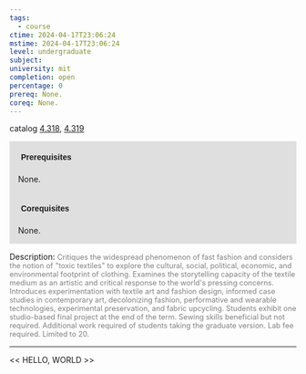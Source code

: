 ```yaml
---
tags:
  - course
ctime: 2024-04-17T23:06:24
mstime: 2024-04-17T23:06:24
level: undergraduate
subject: 
university: mit
completion: open
percentage: 0
prereq: None.
coreq: None.
---
```


catalog [4.318](http://student.mit.edu/catalog/m4c.html#4.318), [4.319](http://student.mit.edu/catalog/m4c.html#4.319)

<span style="display: block; padding: 15px; background-color: rgb(100, 100, 100, 0.2);"><font id="m_prereq3089_0" style="display: block; font-family: Arial, sans-serif; font-weight: bold; padding: 5px">Prerequisites</font><br><span id="prereq3089_0">None.</span></span>
<span style="display: block; padding: 15px; background-color: rgb(100, 100, 100, 0.2);"><font id="m_coreq3089_0" style="display: block; font-family: Arial, sans-serif; font-weight: bold; padding: 5px">Corequisites</font><br><span id="coreq3089_0">None.</span></span>

<font style="">Description:</font>
<font style="color: grey; font-size: 0.8rem;">Critiques the widespread phenomenon of fast fashion and considers the notion of "toxic textiles" to explore the cultural, social, political, economic, and environmental footprint of clothing. Examines the storytelling capacity of the textile medium as an artistic and critical response to the world's pressing concerns. Introduces experimentation with textile art and fashion design, informed case studies in contemporary art, decolonizing fashion, performative and wearable technologies, experimental preservation, and fabric upcycling. Students exhibit one studio-based final project at the end of the term. Sewing skills beneficial but not required. Additional work required of students taking the graduate version. Lab fee required. Limited to 20.</font>



---

<< HELLO, WORLD >>
